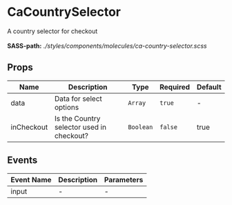 # CaCountrySelector

A country selector for checkout<br><br> **SASS-path:** _./styles/components/molecules/ca-country-selector.scss_

## Props

<!-- @vuese:CaCountrySelector:props:start -->
|Name|Description|Type|Required|Default|
|---|---|---|---|---|
|data|Data for select options|`Array`|`true`|-|
|inCheckout|Is the Country selector used in checkout?|`Boolean`|`false`|true|

<!-- @vuese:CaCountrySelector:props:end -->


## Events

<!-- @vuese:CaCountrySelector:events:start -->
|Event Name|Description|Parameters|
|---|---|---|
|input|-|-|

<!-- @vuese:CaCountrySelector:events:end -->


